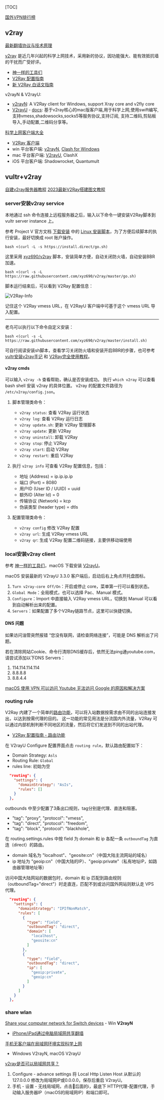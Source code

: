 
[TOC]

[国外VPN排行榜](https://www.rankss0.com/280.html)

## v2ray

[最新翻墙协议与技术原理](https://www.linuxcross.com/protocols/)

[v2ray](https://www.v2ray.com/) 是近几年兴起的科学上网技术，采用新的协议，因功能强大、能有效抵抗墙的干扰而广受好评。

- [神一样的工具们](https://www.v2ray.com/awesome/tools.html)
- [V2Ray 配置指南](https://toutyrater.github.io/)
- [新 V2Ray 白话文指南](https://guide.v2fly.org/)

v2rayN & V2rayU:

- [v2rayN](https://github.com/2dust/v2rayN): A V2Ray client for Windows, support Xray core and v2fly core
- [V2rayU](https://github.com/yanue/V2rayU) - [docs](https://yanue.github.io/V2rayU/): 基于v2ray核心的mac版客户端,用于科学上网,使用swift编写,支持vmess,shadowsocks,socks5等服务协议,支持订阅, 支持二维码,剪贴板导入,手动配置,二维码分享等。

[科学上网客户端大全](https://v2rayn.org/all-proxy-client/)

- [V2Ray 客户端](https://itlanyan.com/v2ray-clients-download/)
- win 平台客户端: [v2rayN](https://v2rayn.org/), [Clash for Windows](https://clashforwindows.org/)
- mac 平台客户端: [V2rayU](https://v2rayu.org/), ClashX
- iOS 平台客户端: Shadowrocket, Quantumult

## vultr+v2ray

[自建v2ray服务器教程](https://github.com/Alvin9999/new-pac/wiki/%E8%87%AA%E5%BB%BAv2ray%E6%9C%8D%E5%8A%A1%E5%99%A8%E6%95%99%E7%A8%8B)
[2023最新V2Ray搭建图文教程](https://www.itblogcn.com/article/406.html)

### server安装v2ray service

本地通过 ssh 命令连接上远程服务器之后，输入以下命令一键安装V2Ray脚本到 vultr server instance 上。

参考 Project V 官方文档 [下载安装](https://www.v2ray.com/chapter_00/install.html) 中的 [Linux 安装脚本](https://github.com/v2fly/fhs-install-v2ray)，为了方便后续脚本的执行安装，最好切换成 root 账户操作。

```Shell
bash <(curl -L -s https://install.direct/go.sh)
```

这里采用 [xyz690/v2ray](https://github.com/xyz690/v2ray/tree/master) 脚本，安装简单方便，自动关闭防火墙，自动安装BBR加速。

```Shell
bash <(curl -s -L https://raw.githubusercontent.com/xyz690/v2ray/master/go.sh)
```

脚本运行结束后，可以看到 V2Ray 配置信息：

![V2Ray-Info](./images/V2Ray-Info.png)

记住这个 V2Ray vmess URL，在 V2RayU 客户端中可基于这个 vmess URL 导入配置。

---

老鸟可以执行以下命令自定义安装：

```Shell
bash <(curl -s -L https://raw.githubusercontent.com/xyz690/v2ray/master/install.sh)
```

可自行阅读安装sh脚本，查看学习关闭防火墙和安装开启BBR的步骤，也可参考 [vultr安装v2ray手记](https://www.daehub.com/archives/8491.html) 和 [V2Ray完全使用教程](https://yearliny.com/v2ray-complete-tutorial/)。

#### v2ray cmds

可以输入 `v2ray -h` 查看帮助，确认是否安装成功。
执行 `which v2ray` 可以查看 bash shell 安装 v2ray 的具体位置。
v2ray 的配置文件路径为 `/etc/v2ray/config.json`。

1. 脚本管理类命令：

    - `v2ray status`: 查看 V2Ray 运行状态
    - `v2ray log`: 查看 V2Ray 运行日志
    - `v2ray update.sh`: 更新 V2Ray 管理脚本
    - `v2ray update`: 更新 V2Ray
    - `v2ray uninstall`: 卸载 V2Ray
    - `v2ray stop`: 停止 V2Ray
    - `v2ray start`: 启动 V2Ray
    - `v2ray restart`: 重启 V2Ray

2. 执行 `v2ray info` 可查看 V2Ray 配置信息，包括：

   - 地址 (Address) = ip.ip.ip.ip
   - 端口 (Port) = 8080
   - 用户ID (User ID / UUID) = uuid
   - 额外ID (Alter Id) = 0
   - 传输协议 (Network) = kcp
   - 伪装类型 (header type) = dtls

3. 配置管理类命令：

    - `v2ray config` 修改 V2Ray 配置
    - `v2ray url`: 生成 V2Ray vmess URL
    - `v2ray qr`: 生成 V2Ray 配置二维码链接，主要供移动端使用

### local安装v2ray client

参考 [神一样的工具们](https://www.v2ray.com/awesome/tools.html)，macOS 下载安装 [V2rayU](https://github.com/yanue/V2rayU)。

macOS 安装最新的 V2rayU 3.3.0 客户端后，启动后右上角点开托盘图标。

1. `Turn v2ray-core Off/On`：开启或停止 core，菜单第一行可以看到状态。
2. `Global Mode`：全局模式，也可以选择 Pac、Manual 模式。
3. `Configure`：Import 中直接输入 V2Ray vmess URL，切换到 Manual 可以看到自动解析出来的配置。
4. `Servers`：如果配置了多个V2Ray链路节点，这里可以快捷切换。

#### DNS 问题

如果访问油管突然报错 “您没有联网，请检查网络连接”，可能是 DNS 解析出了问题。

若在清除网站Cookie、命令行清除DNS缓存后，依然无法ping通youtube.com，请尝试添加以下DNS Servers：

1. 114.114.114.114
2. 8.8.8.8
3. 8.8.4.4

[macOS 使用 VPN 可以访问 Youtube 无法访问 Google 的原因和解决方案](https://gist.github.com/xgqfrms/2947c754b9ffc1f40f7fd6e7bfbca60e)

### routing rule

V2Ray 内建了一个简单的[路由功能](https://www.v2ray.com/chapter_02/03_routing.html)，可以将入站数据按需求由不同的出站连接发出，以达到按需代理的目的。
这一功能的常见用法是分流国内外流量，V2Ray 可以通过内部机制判断不同地区的流量，然后将它们发送到不同的出站代理。

- [V2Ray 配置指南 - 路由功能](https://toutyrater.github.io/basic/routing/)

在 V2rayU Configure 配置界面点击 `routing rule`，默认路由配置如下：

- Domain Strategy: `Asls`
- Routing Rule: `Global`
- rules line: 初始为空

```JSON
  "routing": {
    "settings": {
      "domainStrategy": "AsIs",
      "rules": []
    }
  },
```

outbounds 中至少配置了3条出口规则，tag分别是代理、直连和阻塞。

- "tag": "proxy", "protocol": "vmess",
- "tag": "direct", "protocol": "freedom",
- "tag": "block", "protocol": "blackhole",

在 routing.settings.rules 中按 field 为 domain 和 ip 各配一条 `outboundTag` 为直连（direct）的路由。

- domain 域名为 "localhost"、"geosite:cn"（中国大陆主流网站的域名）
- ip 地址为 "geoip:cn"（中国大陆的IP）、"geoip:private"（私有地址IP，如路由器管理地址等）

访问中国大陆网站的数据包时，domain 和 ip 匹配到路由规则（outboundTag="direct"）时走直连，匹配不到或访问国外网站则默认走 VPS 代理。

```JSON
  "routing": {
    "settings": {
      "domainStrategy": "IPIfNonMatch",
      "rules": [
        {
          "type": "field",
          "outboundTag": "direct",
          "domain": [
            "localhost",
            "geosite:cn"
          ]
        },
        {
          "type": "field",
          "outboundTag": "direct",
          "ip": [
            "geoip:private",
            "geoip:cn"
          ]
        }
      ]
    }
  },
```

### share wlan

[Share your computer network for Switch devices](https://xc.v2ray.cx/knowledgebase/364/Share-your-computer-network-for-Switch-devices.html) - Win **V2rayN**

- [iPhone/iPad通过电脑局域网共享翻墙](https://github.com/bannedbook/fanqiang/blob/master/ios/fqByLan.md)

[手机无客户端在局域网环境实现科学上网](https://www.cfmem.com/2021/08/blog-post.html)

- Windows V2rayN, macOS V2rayU

[v2ray是否可以局域网共享？](https://github.com/v2ray/v2ray-core/issues/210)

1. Configure - advance settings 将 Local Http Listen Host 从默认的 127.0.0.0 修改为局域网IP或0.0.0.0，保存后重启 V2rayU。
2. 手机 - 设置 - 无线局域网，点击📶后面的ℹ️，最底下 HTTP代理-配置代理，手动输入服务器IP（macOS的局域网IP）和端口即可。
